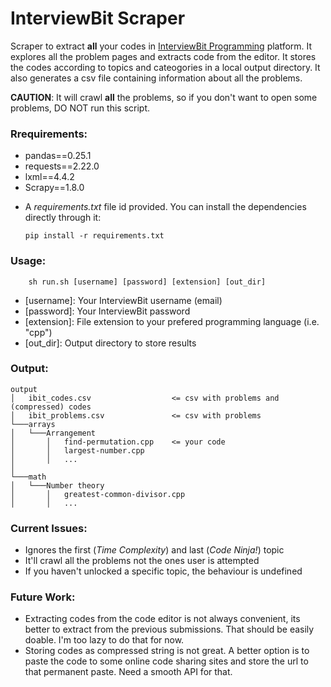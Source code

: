 # InterviewBit Scraper

Scraper to extract **all** your codes in [InterviewBit Programming](https://www.interviewbit.com/courses/programming/) platform. It explores all the problem pages and extracts code from the editor. It stores the codes according to topics and cateogories in a local output directory. It also generates a csv file containing information about all the problems.

**CAUTION**: It will crawl **all** the problems, so if you don't want to open some problems, DO NOT run this script.


### Rrequirements: 
- pandas==0.25.1
- requests==2.22.0
- lxml==4.4.2
- Scrapy==1.8.0

* A *requirements.txt* file id provided. You can install the dependencies directly through it:

    ```pip install -r requirements.txt```


### Usage:

```
    sh run.sh [username] [password] [extension] [out_dir]
```

- [username]: Your InterviewBit username (email)
- [password]: Your InterviewBit password
- [extension]: File extension to your prefered programming language (i.e. "cpp")
- [out_dir]: Output directory to store results


### Output:

```
output
│   ibit_codes.csv                  <= csv with problems and (compressed) codes 
│   ibit_problems.csv               <= csv with problems
└───arrays
│   └───Arrangement
│       │   find-permutation.cpp    <= your code
│       │   largest-number.cpp
│       │   ...
│  
└───math
│   └───Number theory
│       │   greatest-common-divisor.cpp
│       │   ...
```

### Current Issues:

- Ignores the first (_Time Complexity_) and last (_Code Ninja!_) topic
- It'll crawl all the problems not the ones user is attempted
- If you haven't unlocked a specific topic, the behaviour is undefined


### Future Work:

- Extracting codes from the code editor is not always convenient, its better to extract from the previous submissions. That should be easily doable. I'm too lazy to do that for now. 
- Storing codes as compressed string is not great. A better option is to paste the code to some online code sharing sites and store the url to that permanent paste. Need a smooth API for that.
